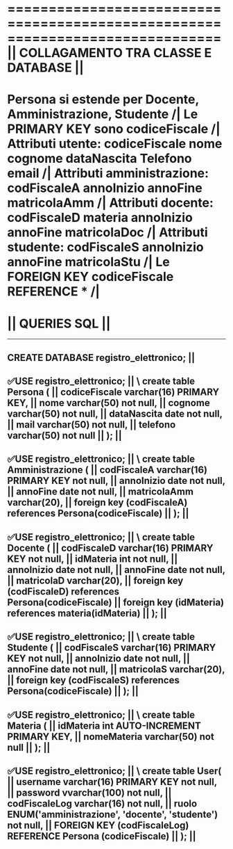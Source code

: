 ==============================================================================
||                   COLLAGAMENTO TRA CLASSE E DATABASE                     ||
==============================================================================
Persona si estende per Docente, Amministrazione, Studente				    /|
Le PRIMARY KEY sono codiceFiscale											/|
Attributi utente: codiceFiscale nome cognome dataNascita Telefono email		/|
Attributi amministrazione: codFiscaleA annoInizio annoFine matricolaAmm		/|
Attributi docente: codFiscaleD materia annoInizio annoFine matricolaDoc		/|
Attributi studente: codFiscaleS annoInizio annoFine matricolaStu			/|
Le FOREIGN KEY codiceFiscale REFERENCE * 									/|
==============================================================================
||                             QUERIES SQL		     						||
==============================================================================
------------------------------------------------------------------------------
CREATE DATABASE registro_elettronico;										||
------------------------------------------------------------------------------
✅USE registro_elettronico;													||
																			\\
create table Persona (													    ||
codiceFiscale varchar(16) PRIMARY KEY,										||
nome varchar(50) not null,													||
cognome varchar(50) not null,												||
dataNascita date not null,													||
mail varchar(50) not null,													||
telefono varchar(50) not null												||
);																			||
------------------------------------------------------------------------------
✅USE registro_elettronico;													||
																			\\
create table Amministrazione (												||
codFiscaleA varchar(16) PRIMARY KEY not null,								||
annoInizio date not null,													||
annoFine date not null,														||
matricolaAmm varchar(20),													||
foreign key (codFiscaleA) references Persona(codiceFiscale)					||
);																			||
------------------------------------------------------------------------------
✅USE registro_elettronico;													||
																			\\
create table Docente (														||
codFiscaleD varchar(16) PRIMARY KEY not null,								||
idMateria int not null,												        ||
annoInizio date not null,													||
annoFine date not null,														||
matricolaD varchar(20),														||
foreign key (codFiscaleD) references Persona(codiceFiscale)					||
foreign key (idMateria) references materia(idMateria)						||
);																			||
------------------------------------------------------------------------------
✅USE registro_elettronico;													||
																			\\
create table Studente (														||
codFiscaleS varchar(16) PRIMARY KEY not null,								||
annoInizio date not null,													||
annoFine date not null,														||
matricolaS varchar(20),														||
foreign key (codFiscaleS) references Persona(codiceFiscale)					||
);																			||
------------------------------------------------------------------------------
✅USE registro_elettronico;													||
																			\\
create table Materia (														||
idMateria int AUTO-INCREMENT PRIMARY KEY,                        			||
nomeMateria varchar(50) not null											||
);																			||
------------------------------------------------------------------------------
✅USE registro_elettronico;													||
																			\\
create table User(														    ||
username varchar(16) PRIMARY KEY not null,								    ||
password vvarchar(100) not null,											||
codFiscaleLog varchar(16) not null,											||
ruolo ENUM('amministrazione', 'docente', 'studente') not null,				||
FOREIGN KEY (codFiscaleLog) REFERENCE Persona (codiceFiscale) 				||
);																			||
------------------------------------------------------------------------------
